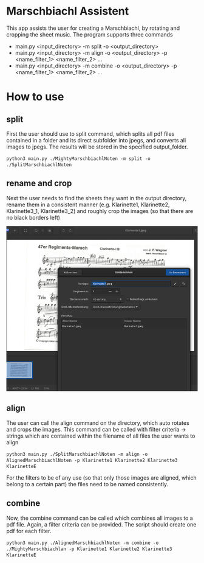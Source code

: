 
# Marschbiachl Assistent

This app assists the user for creating a Marschbiachl, by rotating and cropping
the sheet music. The program supports three commands
* main.py <input_directory> -m split -o <output_directory>
* main.py <input_directory> -m align -o <output_directory> -p <name_filter_1> <name_filter_2> ...
* main.py <input_directory> -m combine -o <output_directory> -p <name_filter_1> <name_filter_2> ...

# How to use

## split
First the user should use to split command, which splits all pdf files contained in a folder and its direct subfolder into jpegs,
and converts all images to jpegs. The results will be stored in the specified output_folder.

```
python3 main.py ./MightyMarschbiachlNoten -m split -o ./SplitMarschbiachlNoten   
```

## rename and crop
Next the user needs to find the sheets they want in the output directory, rename them in a consistent manner
(e.g. Klarinette1, Klarinette2, Klarinette3_1, Klarinette3_2) and roughly crop the images (so that there are no 
black borders left)

<img src="./example1.png" alt="An example image, which shows how the image is being renamed">

## align
The user can call the align command on the directory, which auto rotates and crops the images.
This command can be called with filter criteria -> strings which are contained within the filename of
all files the user wants to align

```
python3 main.py ./SplitMarschbiachlNoten -m align -o AlignedMarschbiachlNoten -p Klarinette1 Klarinette2 Klarinette3 KlarinetteE
```

For the filters to be of any use (so that only those images are aligned, which belong to a certain part)
the files need to be named consistently.

## combine
Now, the combine command can be called which combines all images to a pdf file. Again, a filter criteria can be provided.
The script should create one pdf for each filter.

```
python3 main.py ./AlignedMarschbiachlNoten -m combine -o ./MightyMarschbiachlan -p Klarinette1 Klarinette2 Klarinette3 KlarinetteE
```